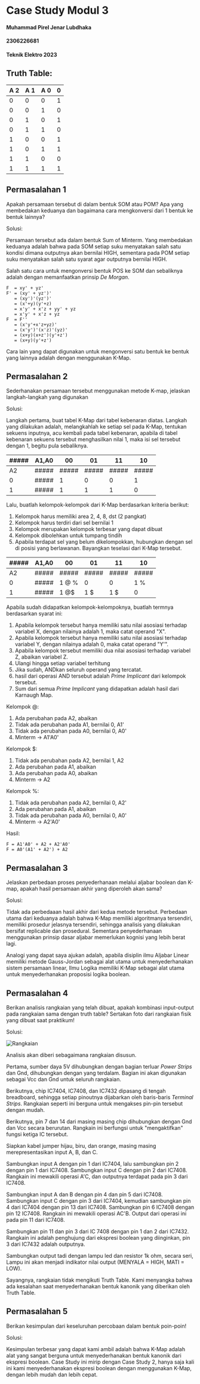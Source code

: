 # Case Study Modul 3
#### Muhammad Pirel Jenar Lubdhaka
#### 2306226681
#### Teknik Elektro 2023



## Truth Table:



| A 2 | A 1 | A 0 | 0 |
|-----|-----|-----|---|
| 0   | 0   | 0   | 1 |
| 0   | 0   | 1   | 0 |
| 0   | 1   | 0   | 1 |
| 0   | 1   | 1   | 0 |
| 1   | 0   | 0   | 1 |
| 1   | 0   | 1   | 1 |
| 1   | 1   | 0   | 0 |
| 1   | 1   | 1   | 1 |



## Permasalahan 1
Apakah persamaan tersebut di dalam bentuk SOM atau POM? Apa yang membedakan keduanya dan bagaimana cara mengkonversi dari 1 bentuk ke bentuk lainnya?

Solusi:

Persamaan tersebut ada dalam bentuk Sum of Minterm. Yang membedakan keduanya adalah bahwa pada SOM setiap suku menyatakan salah satu kondisi dimana outputnya akan bernilai HIGH, sementara pada POM setiap suku menyatakan salah satu syarat agar outputnya bernilai HIGH.

Salah satu cara untuk mengonversi bentuk POS ke SOM dan sebaliknya adalah dengan memanfaatkan prinsip _De Morgan_.

```
F  = xy' + yz'
F' = (xy' + yz')'
   = (xy')'(yz')'
   = (x'+y)(y'+z)
   = x'y' + x'z + yy' + yz
   = x'y' + x'z + yz
F  = F''
   = (x'y'+x'z+yz)'
   = (x'y')'(x'z)'(yz)'
   = (x+y)(x+z')(y'+z')
   = (x+y)(y'+z')
``` 

Cara lain yang dapat digunakan untuk mengonversi satu bentuk ke bentuk yang lainnya adalah dengan menggunakan K-Map.



## Permasalahan 2
Sederhanakan persamaan tersebut menggunakan metode K-map, jelaskan langkah-langkah yang digunakan

Solusi:

Langkah pertama, buat tabel K-Map dari tabel kebenaran diatas.
Langkah yang dilakukan adalah, melangkahlah ke setiap sel pada K-Map, tentukan sekuens inputnya, acu kembali pada tabel kebenaran, apabila di tabel kebenaran sekuens tersebut menghasilkan nilai 1, maka isi sel tersebut dengan 1, begitu pula sebaliknya.

| ##### | A1,A0 | 00    | 01    | 11    | 10    |
|-------|-------|-------|-------|-------|-------|
| A2    | ##### | ##### | ##### | ##### | ##### |
| 0     | ##### | 1     | 0     | 0     | 1     |
| 1     | ##### | 1     | 1     | 1     | 0     |

Lalu, buatlah kelompok-kelompok dari K-Map berdasarkan kriteria berikut:


1. Kelompok harus memiliki area 2, 4, 8, dst (2 pangkat)
2. Kelompok harus terdiri dari sel bernilai 1 
3. Kelompok merupakan kelompok terbesar yang dapat dibuat
4. Kelompok dibolehkan untuk tumpang tindih
5. Apabila terdapat sel yang belum dikelompokkan, hubungkan dengan sel di posisi yang berlawanan. Bayangkan teselasi dari K-Map tersebut.



| ##### | A1,A0 | 00    | 01    | 11    | 10    |
|-------|-------|-------|-------|-------|-------|
| A2    | ##### | ##### | ##### | ##### | ##### |
| 0     | ##### | 1 @ % | 0     | 0     | 1   % |
| 1     | ##### | 1 @$  | 1  $  | 1  $  | 0     |

Apabila sudah didapatkan kelompok-kelompoknya, buatlah termnya berdasarkan syarat ini:

1. Apabila kelompok tersebut hanya memiliki satu nilai asosiasi terhadap variabel X, dengan nilainya adalah 1, maka catat operand "X".
2. Apabila kelompok tersebut hanya memiliki satu nilai asosiasi terhadap variabel Y, dengan nilainya adalah 0, maka catat operand "Y'".
3. Apabila kelompok tersebut memiliki dua nilai asosiasi terhadap variabel Z, abaikan variabel Z.
4. Ulangi hingga setiap variabel terhitung
5. Jika sudah, ANDkan seluruh operand yang tercatat.
6. hasil dari operasi AND tersebut adalah _Prime Implicant_ dari kelompok tersebut.
7. Sum dari semua _Prime Implicant_ yang didapatkan adalah hasil dari Karnaugh Map.


Kelompok @:

1. Ada perubahan pada A2, abaikan
2. Tidak ada perubahan pada A1, bernilai 0, A1'
3. Tidak ada perubahan pada A0, bernilai 0, A0'
4. Minterm -> A1'A0'

Kelompok $:

1. Tidak ada perubahan pada A2, bernilai 1, A2
2. Ada perubahan pada A1, abaikan
3. Ada perubahan pada A0, abaikan
4. Minterm -> A2

Kelompok %:

1. Tidak ada perubahan pada A2, bernilai 0, A2'
2. Ada perubahan pada A1, abaikan
3. Tidak ada perubahan pada A0, bernilai 0, A0'
4. Minterm -> A2'A0'

Hasil:
```
F = A1'A0' + A2 + A2'A0'
F = A0'(A1' + A2') + A2
```



## Permasalahan 3
Jelaskan perbedaan proses penyederhanaan melalui aljabar boolean dan K-map, apakah hasil persamaan akhir yang diperoleh akan sama?

Solusi:

Tidak ada perbedaaan hasil akhir dari kedua metode tersebut. Perbedaan utama dari keduanya adalah bahwa K-Map memiliki algoritmanya tersendiri, memiliki prosedur jelasnya tersendiri, sehingga analisis yang dilakukan bersifat replicable dan prosedural. Sementara penyederhanaan menggunakan prinsip dasar aljabar memerlukan kognisi yang lebih berat lagi.

Analogi yang dapat saya ajukan adalah, apabila disiplin ilmu Aljabar Linear memiliki metode Gauss-Jordan sebagai alat utama untuk menyederhanakan sistem persamaan linear, Ilmu Logika memiliki K-Map sebagai alat utama untuk menyederhanakan proposisi logika boolean.



## Permasalahan 4
Berikan analisis rangkaian yang telah dibuat, apakah kombinasi input-output pada rangkaian sama dengan truth table? Sertakan foto dari rangkaian fisik yang dibuat saat praktikum!

Solusi:

![Rangkaian](https://github.com/pirel624/Dasar_Sistem_Digital/blob/39d4e276e37b4d6c3b584f9d16a5bcfb1b144995/CaseStudy3.jpg)

Analisis akan diberi sebagaimana rangkaian disusun.

Pertama, sumber daya 5V dihubungkan dengan bagian terluar _Power Strips_ dan Gnd, dihubungkan dengan yang terdalam. Bagian ini akan digunakan sebagai Vcc dan Gnd untuk seluruh rangkaian.

Berikutnya, chip IC7404, IC7408, dan IC7432 dipasang di tengah breadboard, sehingga setiap pinoutnya dijabarkan oleh baris-baris _Terminal Strips_. Rangkaian seperti ini berguna untuk mengakses pin-pin tersebut dengan mudah.

Berikutnya, pin 7 dan 14 dari masing masing chip dihubungkan dengan Gnd dan Vcc secara berurutan. Rangkain ini berfungsi untuk "mengaktifkan" fungsi ketiga IC tersebut.

Siapkan kabel jumper hijau, biru, dan orange, masing masing merepresentasikan input A, B, dan C.

Sambungkan input A dengan pin 1 dari IC7404, lalu sambungkan pin 2 dengan pin 1 dari IC7408. Sambungkan input C dengan pin 2 dari IC7408. Rangkain ini mewakili operasi A'C, dan outputnya terdapat pada pin 3 dari IC7408.

Sambungkan input A dan B dengan pin 4 dan pin 5 dari IC7408.
Sambungkan input C dengan pin 3 dari IC7404, kemudian sambungkan pin 4 dari IC7404 dengan pin 13 dari IC7408. Sambungkan pin 6 IC7408 dengan pin 12 IC7408. Rangkain ini mewakili operasi AC'B. Output dari operasi ini pada pin 11 dari IC7408.

Sambungkan pin 11 dan pin 3 dari IC 7408 dengan pin 1 dan 2 dari IC7432. Rangkain ini adalah penghujung dari ekspresi boolean yang diinginkan, pin 3 dari IC7432 adalah outputnya.

Sambungkan output tadi dengan lampu led dan resistor 1k ohm, secara seri, Lampu ini akan menjadi indikator nilai output (MENYALA = HIGH, MATI = LOW).

Sayangnya, rangkaian tidak mengikuti Truth Table. Kami menyangka bahwa ada kesalahan saat menyederhanakan bentuk kanonik yang diberikan oleh Truth Table.



## Permasalahan 5
Berikan kesimpulan dari keseluruhan percobaan dalam bentuk poin-poin!

Solusi:

Kesimpulan terbesar yang dapat kami ambil adalah bahwa K-Map adalah alat yang sangat berguna untuk menyederhanakan bentuk kanonik dari ekspresi boolean. Case Study ini mirip dengan Case Study 2, hanya saja kali ini kami menyederhanakan ekspresi boolean dengan menggunakan K-Map, dengan lebih mudah dan lebih cepat.



